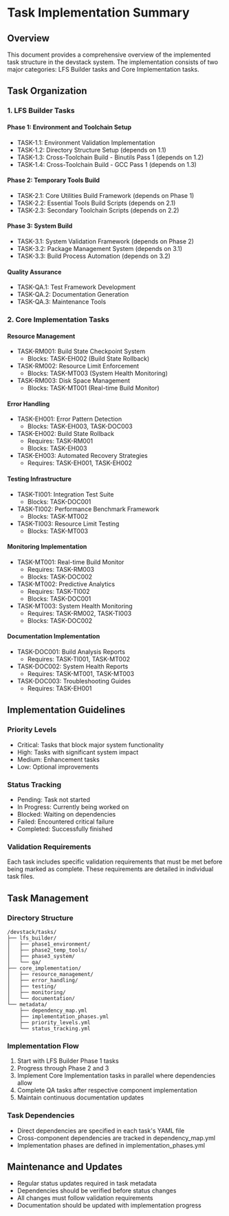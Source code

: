# Task Implementation Summary

## Overview
This document provides a comprehensive overview of the implemented task structure in the devstack system. The implementation consists of two major categories: LFS Builder tasks and Core Implementation tasks.

## Task Organization

### 1. LFS Builder Tasks

#### Phase 1: Environment and Toolchain Setup
- TASK-1.1: Environment Validation Implementation
- TASK-1.2: Directory Structure Setup (depends on 1.1)
- TASK-1.3: Cross-Toolchain Build - Binutils Pass 1 (depends on 1.2)
- TASK-1.4: Cross-Toolchain Build - GCC Pass 1 (depends on 1.3)

#### Phase 2: Temporary Tools Build
- TASK-2.1: Core Utilities Build Framework (depends on Phase 1)
- TASK-2.2: Essential Tools Build Scripts (depends on 2.1)
- TASK-2.3: Secondary Toolchain Scripts (depends on 2.2)

#### Phase 3: System Build
- TASK-3.1: System Validation Framework (depends on Phase 2)
- TASK-3.2: Package Management System (depends on 3.1)
- TASK-3.3: Build Process Automation (depends on 3.2)

#### Quality Assurance
- TASK-QA.1: Test Framework Development
- TASK-QA.2: Documentation Generation
- TASK-QA.3: Maintenance Tools

### 2. Core Implementation Tasks

#### Resource Management
- TASK-RM001: Build State Checkpoint System
  * Blocks: TASK-EH002 (Build State Rollback)
- TASK-RM002: Resource Limit Enforcement
  * Blocks: TASK-MT003 (System Health Monitoring)
- TASK-RM003: Disk Space Management
  * Blocks: TASK-MT001 (Real-time Build Monitor)

#### Error Handling
- TASK-EH001: Error Pattern Detection
  * Blocks: TASK-EH003, TASK-DOC003
- TASK-EH002: Build State Rollback
  * Requires: TASK-RM001
  * Blocks: TASK-EH003
- TASK-EH003: Automated Recovery Strategies
  * Requires: TASK-EH001, TASK-EH002

#### Testing Infrastructure
- TASK-TI001: Integration Test Suite
  * Blocks: TASK-DOC001
- TASK-TI002: Performance Benchmark Framework
  * Blocks: TASK-MT002
- TASK-TI003: Resource Limit Testing
  * Blocks: TASK-MT003

#### Monitoring Implementation
- TASK-MT001: Real-time Build Monitor
  * Requires: TASK-RM003
  * Blocks: TASK-DOC002
- TASK-MT002: Predictive Analytics
  * Requires: TASK-TI002
  * Blocks: TASK-DOC001
- TASK-MT003: System Health Monitoring
  * Requires: TASK-RM002, TASK-TI003
  * Blocks: TASK-DOC002

#### Documentation Implementation
- TASK-DOC001: Build Analysis Reports
  * Requires: TASK-TI001, TASK-MT002
- TASK-DOC002: System Health Reports
  * Requires: TASK-MT001, TASK-MT003
- TASK-DOC003: Troubleshooting Guides
  * Requires: TASK-EH001

## Implementation Guidelines

### Priority Levels
- Critical: Tasks that block major system functionality
- High: Tasks with significant system impact
- Medium: Enhancement tasks
- Low: Optional improvements

### Status Tracking
- Pending: Task not started
- In Progress: Currently being worked on
- Blocked: Waiting on dependencies
- Failed: Encountered critical failure
- Completed: Successfully finished

### Validation Requirements
Each task includes specific validation requirements that must be met before being marked as complete. These requirements are detailed in individual task files.

## Task Management

### Directory Structure
```
/devstack/tasks/
├── lfs_builder/
│   ├── phase1_environment/
│   ├── phase2_temp_tools/
│   ├── phase3_system/
│   └── qa/
├── core_implementation/
│   ├── resource_management/
│   ├── error_handling/
│   ├── testing/
│   ├── monitoring/
│   └── documentation/
└── metadata/
    ├── dependency_map.yml
    ├── implementation_phases.yml
    ├── priority_levels.yml
    └── status_tracking.yml
```

### Implementation Flow
1. Start with LFS Builder Phase 1 tasks
2. Progress through Phase 2 and 3
3. Implement Core Implementation tasks in parallel where dependencies allow
4. Complete QA tasks after respective component implementation
5. Maintain continuous documentation updates

### Task Dependencies
- Direct dependencies are specified in each task's YAML file
- Cross-component dependencies are tracked in dependency_map.yml
- Implementation phases are defined in implementation_phases.yml

## Maintenance and Updates
- Regular status updates required in task metadata
- Dependencies should be verified before status changes
- All changes must follow validation requirements
- Documentation should be updated with implementation progress

